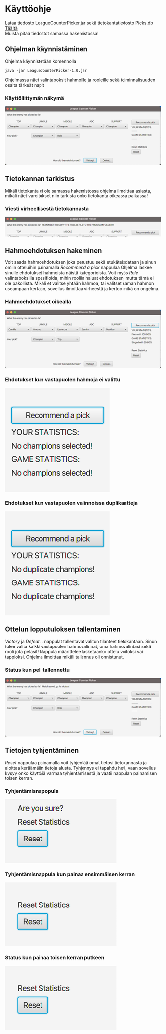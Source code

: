 # Käyttöohje

Lataa tiedosto LeagueCounterPicker.jar sekä tietokantatiedosto Picks.db [Täältä](https://github.com/EgoTastic/LeagueCounterPicker/releases/loppupalautus)  
Muista pitää tiedostot samassa hakemistossa!

## Ohjelman käynnistäminen

Ohjelma käynnistetään komennolla 
```
java -jar LeagueCounterPicker-1.0.jar
```

Ohjelmassa näet valintaboksit hahmoille ja rooleille sekä toiminnalisuuden osalta tärkeät napit

### Käyttöliittymän näkymä
<img src="https://raw.githubusercontent.com/EgoTastic/LeagueCounterPicker/main/Dokumentaatio/Kuvat/kayttokuva1.png">

## Tietokannan tarkistus

Mikäli tietokanta ei ole samassa hakemistossa ohjelma ilmoittaa asiasta, mikäli näet varoitukset niin tarkista onko tietokanta oikeassa paikassa!

### Viesti virheellisestä tietokannasta
<img src="https://raw.githubusercontent.com/EgoTastic/LeagueCounterPicker/main/Dokumentaatio/Kuvat/kayttokuva2.png">

## Hahmoehdotuksen hakeminen

Voit saada hahmoehdotuksen joka perustuu sekä etukäteisdataan ja sinun omiin otteluihin painamalla _Recommend a pick_ nappulaa
Ohjelma laskee sinulle ehdotukset hahmoista näistä kategorioista. Voit myös _Role_ valintaboksilla spesifioida, mihin rooliin haluat ehdotuksen, mutta tämä ei ole pakollista.
Mikäli et valitse yhtään hahmoa, tai valitset saman hahmon useampaan kertaan, sovellus ilmoittaa virheestä ja kertoo mikä on ongelma.

### Hahmoehdotukset oikealla
<img src="https://raw.githubusercontent.com/EgoTastic/LeagueCounterPicker/main/Dokumentaatio/Kuvat/kayttokuva3.png">

### Ehdotukset kun vastapuolen hahmoja ei valittu
<img src="https://raw.githubusercontent.com/EgoTastic/LeagueCounterPicker/main/Dokumentaatio/Kuvat/kayttokuva4.png">

### Ehdotukset kun vastapuolen valinnoissa duplikaatteja
<img src="https://raw.githubusercontent.com/EgoTastic/LeagueCounterPicker/main/Dokumentaatio/Kuvat/kayttokuva5.png">

## Ottelun lopputuloksen tallentaminen

_Victory_ ja _Defeat..._ nappulat tallentavat valitun tilanteet tietokantaan. Sinun tulee valita kaikki vastapuolen hahmovalinnat, oma hahmovalintasi sekä rooli jota pelasit!
Nappula määrittelee lasketaanko ottelu voitoksi vai tappioksi. Ohjelma ilmoittaa mikäli tallennus oli onnistunut.

### Status kun peli tallennettu
<img src="https://raw.githubusercontent.com/EgoTastic/LeagueCounterPicker/main/Dokumentaatio/Kuvat/kayttokuva6.png">

## Tietojen tyhjentäminen

_Reset_ nappulaa painamalla voit tyhjentää omat tietosi tietokannasta ja aloittaa keräämään tietoja alusta. Tyhjennys ei tapahdu heti, vaan sovellus kysyy onko käyttäjä varmaa tyhjentämisestä ja vaatii nappulan painamisen toisen kerran.

### Tyhjentämisnapopula
<img src="https://raw.githubusercontent.com/EgoTastic/LeagueCounterPicker/main/Dokumentaatio/Kuvat/kayttokuva7.png">

### Tyhjentämisnappula kun painaa ensimmäisen kerran
<img src="https://raw.githubusercontent.com/EgoTastic/LeagueCounterPicker/main/Dokumentaatio/Kuvat/kayttokuva8.png">

### Status kun painaa toisen kerran putkeen
<img src="https://raw.githubusercontent.com/EgoTastic/LeagueCounterPicker/main/Dokumentaatio/Kuvat/kayttokuva8.png">
